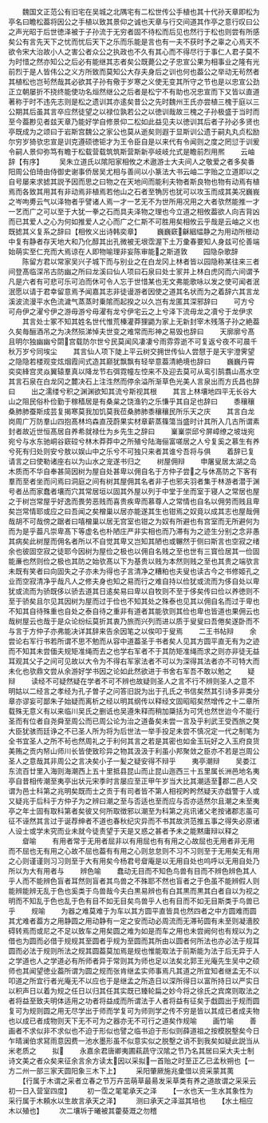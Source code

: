 <!-- { "loadSidebar": true } -->
　　魏国文正范公有旧宅在吴城之北隅宅有二松世传公手植也其十代孙天章即松为亭名曰瞻松葢将因公之手植以致其景仰之诚也天章与行交间道其作亭之意行叹曰公之声光昭于后世徳泽被于子孙流于无穷者固不待松而后见也然行于松也则尝有所感矣公有言先天下之忧而忧后天下之乐而乐能是言也有一夫不获时予之辜之心焉天不欲令宋大治故小人之害公者众公之执政也不久有其心而不得尽行于事仁人君子莫不为时惜之然亦知公之后必有能继其志者矣公既薨公之子忠宣公果为相事业之隆有光前烈于是人皆伟公之义方所致而莫知公大存夫身后之训也何也葢公之举动无茍然者其植松也岂茍然哉其必欲其子孙有儆于岁寒之义使无变其所守之节也是以忠宣公劲正立朝屡折不挠终能使功名烜然继公之后者是松宁不有助也况忠宣而下又皆以直道著称于时不违先志则是松之遗训其亦逺矣昔公之先时魏州王氏亦尝植三槐于庭以三公期其后虽其言卒应然徒望之以禄位孰若公之以徳训哉故三槐之子孙极盛于当时而至今葢尠见者兹天章乃能好学自修景仰二松如此益见夫以徳训其后者子孙必多贤也亭既成为之颂曰于岩斯宫魏公之家公也莫从逝矣则遐于显斯训公遗于嗣丸丸贞松励尔穷岁猗欤忠宣是训克遵硕徳钜才为王令臣自是以来代有令闻则之度之罔愆于训爰令嗣人景仰弥笃有瞻于松载营载筑筑斯营斯新亭岐岐允式是瞻前烈用熈
　　云岫辞【有序】
　　吴朱立道氏以隂阳家相攸之术遨游士大夫间人之敬爱之者多矣番阳周公伯琦由侍御史谢事侨居吴尤相与善间以小篆法大书云岫二字贻之立道即以之自号屡来求摅其説予因而思之曰物之在天地间而能利夫物者斯良物也物有动焉有植焉而各致其用其有非动焉非植焉若他山之石者至觕厉也犹可以攻玉而成其美况巍峩之岑呴旉云气以泽物者乎譬诸人焉一才一艺无不为世所用况用之大者欤然能推一才一艺而广之可以至于大犹一拳之石而具夫泽物之理也今立道之相攸葢欲人向吉背凶而已其爱人之心为何如推爱人之心而广之仁斯不可胜用矣相攸云乎哉是云岫之义也既摅其义复系之辞曰【相攸义出诗韩奕章】
　　巍巍窽龢絪緼静之为用动所根动中复有静者存天地大和乃化醇其出孔微被无垠霑渥下土万彚春要知人身兹可伦善端始萌实至仁充而大焉谅在人即物喻理非妄陈审能之斯道敦
　　园隐杂歌辞
　　陈留方君以常家吴兴子城下而与别业之在白龙冈上林者皆以园隐称某往来三者间登髙临深吊古防幽之所曰龙溪曰仙人项曰石泉曰处士冡并上林白虎冈而六间谓予凡是六者有可悲可乐可泊而休可令人忘于世惜某也无文弗能歌咏以发之使可闻者泯泯愿以请于君幸留意焉予闻嘉其志非徒谩游者因使之道其名状而为之着辞六其言龙溪波流漫平水色流濊气蒸蒸时乗隂而起揆之以久岂有龙匿其深邪辞曰
　　可方兮可舟伊之濯兮伊之游毋游兮毋濯有龙兮伊宅云之上兮泽下流毋龙之凟兮于龙伊求
　　其言处士冢不知其姓名世代惟荒榛灌莽狸鼯为家上无新封宰木残落子孙之絶葢久矣毎酾酒吊之为决然殒涕悼夫世变之难常而形神之易毁也辞曰
　　天廓廓兮髙且明尔独幽幽兮閟宫载防尔世兮民莫闻风凄凄兮雨雰雰逝不可复返兮夜不可晨千秋万岁兮同埃尘
　　其言仙人项下陡上平云树交拥世传仙人尝憇于是天宇澄霁望之隐隐若楼观变炫烟霞间式造其巅犹飘飘有轻举意葢清絶境也辞曰
　　巍巍丹霄奕奕綘宫灵焱翼辕羣真以降龙节右弭霓幢左悾来不及迎去莫可从鸾引鹄翥山髙水空其言石泉在白龙冈之麓决石上注泩然而停余溢所渐草色光美人言泉出而方氏昌也辞曰
　　出之濡缕兮积之渊渊欲知其流兮斯视其根
　　其言上林壤地四平无长谷大山之阻民俗朴俭勤于稼穑居是有桑枲之饶渔钓之乐慊乎其自足也辞曰
　　黍穰穰桑肺肺蚕斯成芸复揭寒莫我加饥莫我莅桑肺肺黍穰穰民所乐天之庆
　　其言白龙岗周广万防羣山四抱髙林坞森直茂蔚果实材章薪蒸篠簜当盛时计其所入几古所谓素封者故近世恒髙居自养希就禄仕为乡先生之辞曰
　　嶪嶪崇邱兮屏嶂缭之坡垅宛宛兮与水东驰峒谷窽硿兮林木莽莽中之所殖兮陆海俪富嗟居之人兮复奚之慕生有养兮死有归处则安兮敖以娱山中之乐兮不可独只来者其谁兮吾将与俱
　　着辞已复请言之曰使勒诸座右以为山水之宠遂书归之
　　树屋佣辩
　　申屠叟居太湖之岛木质而不华自奉甚简因树为屋自处甚卑以佣自名于方仲子尝之与休髙防之下客有羣而至者坐而问焉曰洞庭之间有树其屋佣其名者非子也邪夫羽者集于林游者潜于渊号者丛而家蠢者壤而穴其常居垣以固其外屋以列于中堂于坐而室于寝人之常居也屋之于树岂常屋乎好逸而畏劳恶贱而喜贵疾卑而慕尊人之常情也自名以佣劳而贱且卑矣岂常情耶或应之曰吾闻之矣橧巢以居亦能遂其生也钳焉之奴竟以成其志也屋哉佣哉胡不可哉傍之踞者曰嘻橧巢以居无宫室也钳之为奴有所避也有宫室而无所避何为而为是乎葢凡崇卑髙下等虚名也朴陋庄严非实相也而乃滞有为之迹生分别之念非愚其病矣此树屋而佣名者所以不自觉其卑又岂知其陋也或冁然于侧曰斯言也空寂之绪余也彼固空寂之徒耶今因树为屋俭之极也以佣自名贱之至也世有三寳俭居其一俭固能亷也然则俭之极也其防之始欤髙以下为基贵以贱为本然则贱之至也其贵之端欤言未既有笑者曰向固失之子亦未为得也子言清净之糟粕也夫叟也读古今之书修姬孔之业而空寂清净乎哉凡人之修夫身也知之易而行之难自持以俭犹或流而为侈自处以卑犹或流而为骄既侈以骄去道其日逺矣易曰卑以自牧则不至于侈矣传曰俭以养徳则不至于骄矣且尔见其因树为屋而过于俭也不知其处之殊泰也见其以佣自名而过于卑也不知其自待殊重也自处之泰自待之重非有道者其能欤则其俭也卑也皆道也果佣云也哉树屋云也哉于是众论纷纭莫折其衷乃旅而兴列而进以质于叟叟曰吾倦矣遂卧而不与言于方仲子亦弗能决详其辞来告余因笔之以俟叩于叟焉
　　二王书帖辩
　　余尝论右军行书若所谓不思不勉而从容中道葢圣于书者矣人见其方圆平直无有为之迹而不知其未尝偭夫规矩准绳而去之也学右军者不于其防矩准绳而求之则亦非徒无益耳观其父子之间可见故以大令为不得右军家法者不可以为深得其法者亦不可特大而未化也欤鼎文尝从余游好学书因之论如此然欲进于书舍右军吾不敢以勉之
　　疑辩
　　读经不可疑然疑在学者不可不辨也故疑则圣人之言不行不辨则圣人之意不明姑以二经言之孝经为孔子曽子之问答旧説为出于孔氏之书信矣然其引诗多非类分章亦谬妄可鄙朱子始疑而离析之经以明其纲传以释经文固昭昭矣然增传之十二章所载殊无意义有以来临川吴氏之删诋也吴遵朱释而稍加檃括为可凭也然世迨今不能行圣而有位者自尧舜至周公而已周公论为治之道备矣未尝一言及乎利武王受西旅之獒大臣犹骇而廷诤之不已圣人所为将为后世法一举手投足未尝不慎况定一代之制笔为全书宜圣人之所不茍也然周礼之于利何其言之若是其密也如金玉玩好之入玉府良货美贿之贡内帑山师川长皆使致珍异之物其汲汲于利虽小邦聚敛之臣亦不若是岂周公圣人之意哉其非周公之言决矣小子一髪之疑安得不辩乎
　　夷亭潮辩
　　吴娄江东流百廿里入海则海潮西上五十里抵县昆山而止昆山迤西三十五里属长洲邑地名夷亭自昔相传潮至夷亭出状元宋季时言屡应至正甲午岁当大比其潮适至郡二邑人交谓为邑士科第之兆明矣既而士之贡于有司者皆不第人相视盻盻然疑天亦戱警于人或又疑兆于后科于方仲子为之辨曰潮之至与否适也至而应与否亦适然尔且潮之未至夷亭之年士固有取科第者矣彼又何所取徴邪以潮至为科第之兆讯诸父老按诸郡志虽可征不诬然其言过于诞荐绅者不道也春秋纪灾异而不书其故洪范推五事之得失必原诸人设士或学未究而业未就今徒责望于天是又惑之甚者予未之能黙庸辩以释之
　　睂喻
　　有用者常于无用者屈非以有用屈也有有用之心故屈也无用者非无用而不屈也无有用之心故不屈也葢有有用之心则怠怠则不习不习则至于无用矣无有用之心则谨谨则习习则至于大有用矣今杨君号睂庵是以无用自处也呜呼以无用自处乃所以为大有用者与
　　辨色喻
　　蠢动无目而不知色鸟兽有目而不辨色辨色其人乎人而不能辨色盲者耳然则盲者其鸟兽之不殊耶不然也盲者之于色虽不能辨假人则能辨能辨无乱于色也奚类于鸟兽哉今夫白黒易辨也有白其黒而黒其白者自以为视之明而不知乱于色也乱于色有目不如无目矣鸟兽乎人也有目而不如无目斯类于鸟兽已乎
　　规喻
　　为器之难莫难于为车以其方圆平直皆具也然四者之中方圆难而圆其尤难者葢方之用静圆之用动静有一定之安而动必周流而无滞茍圆有未至则凝濇胶碍转焉而或尼之不足以致车之用矣圆之难为如是而车之用也未尝阙何也有规以为之借也为圆而必借于规规其至圆者乎规为至圆而其所由以圆者何所法也亦必法于规耳圆而必法于规则所法之规其圆葢莫加焉是规也惟能取法于前斯能为法于后无异于人之学道也人之学道必有所师者异于常则其为师也足以法矣北郭王光庵先生吴中之硕师也其闻望徳业葢所谓为圆之规而张肯继孟实师事焉凡其道之所宜知者继孟无不以叩道之所宜行者光庵无不以应也于是继孟之所造日以深所得日以富所持日以严实日以积声日以着为规之任日以归其任其实既已臻轮扁之妙今将之徐氏之宾席则取法之者将益至致夫明体适用之功者将益成而所谓法于人者将益有征矣于戱圆出于规而圆复可为规则圆之用无尽学出于师而学复可为师则学之传不穷是皆以其成已者成夫物也以成已者成物则天下无不可为之器亦无不可行之道矣作规喻
　　画竹喻
　　善画者不求似非不求似也不迫于形似也譬之临书迫于形似则薛道祖之按模脱墼矣今日乍晴澜伯求冩雨意因费一池水墨形虽不似意实似之脱墼之诮不到我矣如疑此説当从米老质之
　　拟
　　永嘉余君唐卿夷圃萟蔬守汉隂之节乃名其居曰采大夫士制诗文美之者众矣来征余言余方读太因以采拟一首贻之时至正乙已孟秋朔也【一方二州一部三家天圆阳象三木下上】
　　采阳肇厥施兆彚借以资采蒙其荑
　　【行属于木谓之采者立春之节万卉茁萌草最昜发采草类有养之道故谓之采采云初一日入营室四度】
　　初一霑之毣毣承天之泽
　　【一水也天一生水其象性为采行属于木頼水以生故言承天之泽】
　　测曰承天之泽滋其培也
　　【水土相应木以殖也】
　　次二壤坼于曦被其藿葵溉之勿稽

